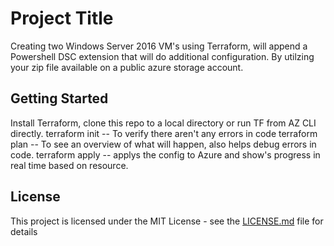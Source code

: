 # Project Title

Creating two Windows Server 2016 VM's using Terraform, will append a Powershell DSC extension that will do additional configuration. By utilzing your zip file available on a public azure storage account.


## Getting Started

Install Terraform, clone this repo to a local directory or run TF from AZ CLI directly. 
terraform init -- To verify there aren't any errors in code
terraform plan -- To see an overview of what will happen, also helps debug errors in code.
terraform apply -- applys the config to Azure and show's progress in real time based on resource.

## License

This project is licensed under the MIT License - see the [LICENSE.md](LICENSE.md) file for details

